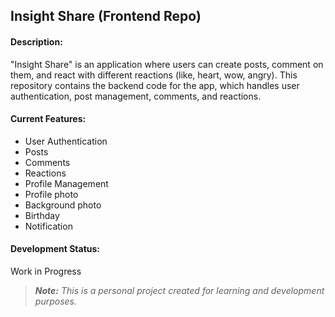 ## **Insight Share (Frontend Repo)**

#### Description:
"Insight Share" is an application where users can create posts, comment on them, and react with different reactions (like, heart, wow, angry). This repository contains the backend code for the app, which handles user authentication, post management, comments, and reactions.

#### Current Features:
- User Authentication
- Posts
- Comments
- Reactions
- Profile Management
- Profile photo
- Background photo
- Birthday
- Notification

#### Development Status:
Work in Progress

> _**Note:** This is a personal project created for learning and development purposes._
